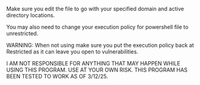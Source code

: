 Make sure you edit the file to go with your specified domain and active directory locations.

You may also need to change your execution policy for powershell file to unrestricted. 

WARNING: When not using make sure you put the execution policy back at Restricted as it can leave you open to vulnerabilities.


I AM NOT RESPONSIBLE FOR ANYTHING THAT MAY HAPPEN WHILE USING THIS PROGRAM. USE AT YOUR OWN RISK. THIS PROGRAM HAS BEEN TESTED TO WORK AS OF 3/12/25.

